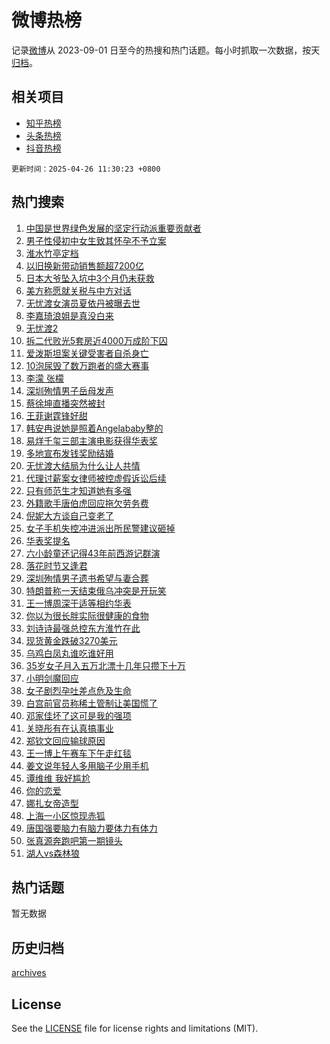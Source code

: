 # 微博热榜

记录[微博](https://www.weibo.com)从 2023-09-01 日至今的热搜和热门话题。每小时抓取一次数据，按天[归档](archives)。

## 相关项目

- [知乎热榜](https://github.com/hotarchive/zhihu)
- [头条热榜](https://github.com/hotarchive/toutiao)
- [抖音热榜](https://github.com/hotarchive/douyin)


`更新时间：2025-04-26 11:30:23 +0800`

## 热门搜索

1. [中国是世界绿色发展的坚定行动派重要贡献者](https://m.weibo.cn/search?containerid=100103type%3D1%26t%3D10%26q%3D%23%E4%B8%AD%E5%9B%BD%E6%98%AF%E4%B8%96%E7%95%8C%E7%BB%BF%E8%89%B2%E5%8F%91%E5%B1%95%E7%9A%84%E5%9D%9A%E5%AE%9A%E8%A1%8C%E5%8A%A8%E6%B4%BE%E9%87%8D%E8%A6%81%E8%B4%A1%E7%8C%AE%E8%80%85%23&stream_entry_id=51&isnewpage=1&extparam=seat%3D1%26pos%3D0%26filter_type%3Drealtimehot%26stream_entry_id%3D51%26c_type%3D51%26cate%3D10103%26q%3D%2523%25E4%25B8%25AD%25E5%259B%25BD%25E6%2598%25AF%25E4%25B8%2596%25E7%2595%258C%25E7%25BB%25BF%25E8%2589%25B2%25E5%258F%2591%25E5%25B1%2595%25E7%259A%2584%25E5%259D%259A%25E5%25AE%259A%25E8%25A1%258C%25E5%258A%25A8%25E6%25B4%25BE%25E9%2587%258D%25E8%25A6%2581%25E8%25B4%25A1%25E7%258C%25AE%25E8%2580%2585%2523%26dgr%3D0%26display_time%3D1745638223%26pre_seqid%3D174563822300901876266156)
1. [男子性侵初中女生致其怀孕不予立案](https://m.weibo.cn/search?containerid=100103type%3D1%26t%3D10%26q%3D%23%E7%94%B7%E5%AD%90%E6%80%A7%E4%BE%B5%E5%88%9D%E4%B8%AD%E5%A5%B3%E7%94%9F%E8%87%B4%E5%85%B6%E6%80%80%E5%AD%95%E4%B8%8D%E4%BA%88%E7%AB%8B%E6%A1%88%23&stream_entry_id=31&isnewpage=1&extparam=seat%3D1%26band_rank%3D1%26pos%3D0%26flag%3D1%26cate%3D5001%26lcate%3D5001%26filter_type%3Drealtimehot%26realpos%3D1%26c_type%3D31%26stream_entry_id%3D31%26q%3D%2523%25E7%2594%25B7%25E5%25AD%2590%25E6%2580%25A7%25E4%25BE%25B5%25E5%2588%259D%25E4%25B8%25AD%25E5%25A5%25B3%25E7%2594%259F%25E8%2587%25B4%25E5%2585%25B6%25E6%2580%2580%25E5%25AD%2595%25E4%25B8%258D%25E4%25BA%2588%25E7%25AB%258B%25E6%25A1%2588%2523%26dgr%3D0%26display_time%3D1745638223%26pre_seqid%3D174563822300901876266156)
1. [淮水竹亭定档](https://m.weibo.cn/search?containerid=100103type%3D1%26t%3D10%26q%3D%E6%B7%AE%E6%B0%B4%E7%AB%B9%E4%BA%AD%E5%AE%9A%E6%A1%A3&stream_entry_id=31&isnewpage=1&extparam=seat%3D1%26band_rank%3D2%26pos%3D1%26flag%3D1%26cate%3D5001%26lcate%3D5001%26filter_type%3Drealtimehot%26realpos%3D2%26c_type%3D31%26stream_entry_id%3D31%26q%3D%25E6%25B7%25AE%25E6%25B0%25B4%25E7%25AB%25B9%25E4%25BA%25AD%25E5%25AE%259A%25E6%25A1%25A3%26dgr%3D0%26display_time%3D1745638223%26pre_seqid%3D174563822300901876266156)
1. [以旧换新带动销售额超7200亿](https://m.weibo.cn/search?containerid=100103type%3D1%26t%3D10%26q%3D%23%E4%BB%A5%E6%97%A7%E6%8D%A2%E6%96%B0%E5%B8%A6%E5%8A%A8%E9%94%80%E5%94%AE%E9%A2%9D%E8%B6%857200%E4%BA%BF%23&stream_entry_id=31&isnewpage=1&extparam=seat%3D1%26band_rank%3D3%26pos%3D2%26flag%3D0%26cate%3D5001%26lcate%3D5001%26filter_type%3Drealtimehot%26realpos%3D3%26c_type%3D31%26stream_entry_id%3D31%26q%3D%2523%25E4%25BB%25A5%25E6%2597%25A7%25E6%258D%25A2%25E6%2596%25B0%25E5%25B8%25A6%25E5%258A%25A8%25E9%2594%2580%25E5%2594%25AE%25E9%25A2%259D%25E8%25B6%25857200%25E4%25BA%25BF%2523%26dgr%3D0%26display_time%3D1745638223%26pre_seqid%3D174563822300901876266156)
1. [日本大爷坠入坑中3个月仍未获救](https://m.weibo.cn/search?containerid=100103type%3D1%26t%3D10%26q%3D%23%E6%97%A5%E6%9C%AC%E5%A4%A7%E7%88%B7%E5%9D%A0%E5%85%A5%E5%9D%91%E4%B8%AD3%E4%B8%AA%E6%9C%88%E4%BB%8D%E6%9C%AA%E8%8E%B7%E6%95%91%23&stream_entry_id=31&isnewpage=1&extparam=seat%3D1%26band_rank%3D4%26pos%3D3%26flag%3D0%26cate%3D5001%26lcate%3D5001%26filter_type%3Drealtimehot%26realpos%3D4%26c_type%3D31%26stream_entry_id%3D31%26q%3D%2523%25E6%2597%25A5%25E6%259C%25AC%25E5%25A4%25A7%25E7%2588%25B7%25E5%259D%25A0%25E5%2585%25A5%25E5%259D%2591%25E4%25B8%25AD3%25E4%25B8%25AA%25E6%259C%2588%25E4%25BB%258D%25E6%259C%25AA%25E8%258E%25B7%25E6%2595%2591%2523%26dgr%3D0%26display_time%3D1745638223%26pre_seqid%3D174563822300901876266156)
1. [美方称愿就关税与中方对话](https://m.weibo.cn/search?containerid=100103type%3D1%26t%3D10%26q%3D%23%E7%BE%8E%E6%96%B9%E7%A7%B0%E6%84%BF%E5%B0%B1%E5%85%B3%E7%A8%8E%E4%B8%8E%E4%B8%AD%E6%96%B9%E5%AF%B9%E8%AF%9D%23&stream_entry_id=31&isnewpage=1&extparam=seat%3D1%26band_rank%3D5%26pos%3D4%26flag%3D1%26cate%3D5001%26lcate%3D5001%26filter_type%3Drealtimehot%26realpos%3D5%26c_type%3D31%26stream_entry_id%3D31%26q%3D%2523%25E7%25BE%258E%25E6%2596%25B9%25E7%25A7%25B0%25E6%2584%25BF%25E5%25B0%25B1%25E5%2585%25B3%25E7%25A8%258E%25E4%25B8%258E%25E4%25B8%25AD%25E6%2596%25B9%25E5%25AF%25B9%25E8%25AF%259D%2523%26dgr%3D0%26display_time%3D1745638223%26pre_seqid%3D174563822300901876266156)
1. [无忧渡女演员夏依丹被曝去世](https://m.weibo.cn/search?containerid=100103type%3D1%26t%3D10%26q%3D%23%E6%97%A0%E5%BF%A7%E6%B8%A1%E5%A5%B3%E6%BC%94%E5%91%98%E5%A4%8F%E4%BE%9D%E4%B8%B9%E8%A2%AB%E6%9B%9D%E5%8E%BB%E4%B8%96%23&stream_entry_id=31&isnewpage=1&extparam=seat%3D1%26band_rank%3D6%26pos%3D5%26flag%3D2%26cate%3D5001%26lcate%3D5001%26filter_type%3Drealtimehot%26realpos%3D6%26c_type%3D31%26stream_entry_id%3D31%26q%3D%2523%25E6%2597%25A0%25E5%25BF%25A7%25E6%25B8%25A1%25E5%25A5%25B3%25E6%25BC%2594%25E5%2591%2598%25E5%25A4%258F%25E4%25BE%259D%25E4%25B8%25B9%25E8%25A2%25AB%25E6%259B%259D%25E5%258E%25BB%25E4%25B8%2596%2523%26dgr%3D0%26display_time%3D1745638223%26pre_seqid%3D174563822300901876266156)
1. [李嘉琦浪姐是真没白来](https://m.weibo.cn/search?containerid=100103type%3D1%26t%3D10%26q%3D%E6%9D%8E%E5%98%89%E7%90%A6%E6%B5%AA%E5%A7%90%E6%98%AF%E7%9C%9F%E6%B2%A1%E7%99%BD%E6%9D%A5&stream_entry_id=31&isnewpage=1&extparam=seat%3D1%26band_rank%3D7%26pos%3D6%26flag%3D1%26cate%3D5001%26lcate%3D5001%26filter_type%3Drealtimehot%26realpos%3D7%26c_type%3D31%26stream_entry_id%3D31%26q%3D%25E6%259D%258E%25E5%2598%2589%25E7%2590%25A6%25E6%25B5%25AA%25E5%25A7%2590%25E6%2598%25AF%25E7%259C%259F%25E6%25B2%25A1%25E7%2599%25BD%25E6%259D%25A5%26dgr%3D0%26display_time%3D1745638223%26pre_seqid%3D174563822300901876266156)
1. [无忧渡2](https://m.weibo.cn/search?containerid=100103type%3D1%26t%3D10%26q%3D%E6%97%A0%E5%BF%A7%E6%B8%A12&stream_entry_id=31&isnewpage=1&extparam=seat%3D1%26band_rank%3D8%26pos%3D7%26flag%3D0%26cate%3D5001%26lcate%3D5001%26filter_type%3Drealtimehot%26realpos%3D8%26c_type%3D31%26stream_entry_id%3D31%26q%3D%25E6%2597%25A0%25E5%25BF%25A7%25E6%25B8%25A12%26dgr%3D0%26display_time%3D1745638223%26pre_seqid%3D174563822300901876266156)
1. [拆二代败光5套房近4000万成阶下囚](https://m.weibo.cn/search?containerid=100103type%3D1%26t%3D10%26q%3D%23%E6%8B%86%E4%BA%8C%E4%BB%A3%E8%B4%A5%E5%85%895%E5%A5%97%E6%88%BF%E8%BF%914000%E4%B8%87%E6%88%90%E9%98%B6%E4%B8%8B%E5%9B%9A%23&stream_entry_id=31&isnewpage=1&extparam=seat%3D1%26band_rank%3D9%26pos%3D8%26flag%3D0%26cate%3D5001%26lcate%3D5001%26filter_type%3Drealtimehot%26realpos%3D9%26c_type%3D31%26stream_entry_id%3D31%26q%3D%2523%25E6%258B%2586%25E4%25BA%258C%25E4%25BB%25A3%25E8%25B4%25A5%25E5%2585%25895%25E5%25A5%2597%25E6%2588%25BF%25E8%25BF%25914000%25E4%25B8%2587%25E6%2588%2590%25E9%2598%25B6%25E4%25B8%258B%25E5%259B%259A%2523%26dgr%3D0%26display_time%3D1745638223%26pre_seqid%3D174563822300901876266156)
1. [爱泼斯坦案关键受害者自杀身亡](https://m.weibo.cn/search?containerid=100103type%3D1%26t%3D10%26q%3D%23%E7%88%B1%E6%B3%BC%E6%96%AF%E5%9D%A6%E6%A1%88%E5%85%B3%E9%94%AE%E5%8F%97%E5%AE%B3%E8%80%85%E8%87%AA%E6%9D%80%E8%BA%AB%E4%BA%A1%23&stream_entry_id=31&isnewpage=1&extparam=seat%3D1%26band_rank%3D10%26pos%3D9%26flag%3D1%26cate%3D5001%26lcate%3D5001%26filter_type%3Drealtimehot%26realpos%3D10%26c_type%3D31%26stream_entry_id%3D31%26q%3D%2523%25E7%2588%25B1%25E6%25B3%25BC%25E6%2596%25AF%25E5%259D%25A6%25E6%25A1%2588%25E5%2585%25B3%25E9%2594%25AE%25E5%258F%2597%25E5%25AE%25B3%25E8%2580%2585%25E8%2587%25AA%25E6%259D%2580%25E8%25BA%25AB%25E4%25BA%25A1%2523%26dgr%3D0%26display_time%3D1745638223%26pre_seqid%3D174563822300901876266156)
1. [10泡尿毁了数万跑者的盛大赛事](https://m.weibo.cn/search?containerid=100103type%3D1%26t%3D10%26q%3D%2310%E6%B3%A1%E5%B0%BF%E6%AF%81%E4%BA%86%E6%95%B0%E4%B8%87%E8%B7%91%E8%80%85%E7%9A%84%E7%9B%9B%E5%A4%A7%E8%B5%9B%E4%BA%8B%23&stream_entry_id=31&isnewpage=1&extparam=seat%3D1%26band_rank%3D11%26pos%3D10%26flag%3D2%26cate%3D5001%26lcate%3D5001%26filter_type%3Drealtimehot%26realpos%3D11%26c_type%3D31%26stream_entry_id%3D31%26q%3D%252310%25E6%25B3%25A1%25E5%25B0%25BF%25E6%25AF%2581%25E4%25BA%2586%25E6%2595%25B0%25E4%25B8%2587%25E8%25B7%2591%25E8%2580%2585%25E7%259A%2584%25E7%259B%259B%25E5%25A4%25A7%25E8%25B5%259B%25E4%25BA%258B%2523%26dgr%3D0%26display_time%3D1745638223%26pre_seqid%3D174563822300901876266156)
1. [李濛 张檬](https://m.weibo.cn/search?containerid=100103type%3D1%26t%3D10%26q%3D%E6%9D%8E%E6%BF%9B+%E5%BC%A0%E6%AA%AC&stream_entry_id=31&isnewpage=1&extparam=seat%3D1%26band_rank%3D12%26pos%3D11%26flag%3D1%26cate%3D5001%26lcate%3D5001%26filter_type%3Drealtimehot%26realpos%3D12%26c_type%3D31%26stream_entry_id%3D31%26q%3D%25E6%259D%258E%25E6%25BF%259B%2520%25E5%25BC%25A0%25E6%25AA%25AC%26dgr%3D0%26display_time%3D1745638223%26pre_seqid%3D174563822300901876266156)
1. [深圳殉情男子岳母发声](https://m.weibo.cn/search?containerid=100103type%3D1%26t%3D10%26q%3D%23%E6%B7%B1%E5%9C%B3%E6%AE%89%E6%83%85%E7%94%B7%E5%AD%90%E5%B2%B3%E6%AF%8D%E5%8F%91%E5%A3%B0%23&stream_entry_id=31&isnewpage=1&extparam=seat%3D1%26band_rank%3D13%26pos%3D12%26flag%3D1%26cate%3D5001%26lcate%3D5001%26filter_type%3Drealtimehot%26realpos%3D13%26c_type%3D31%26stream_entry_id%3D31%26q%3D%2523%25E6%25B7%25B1%25E5%259C%25B3%25E6%25AE%2589%25E6%2583%2585%25E7%2594%25B7%25E5%25AD%2590%25E5%25B2%25B3%25E6%25AF%258D%25E5%258F%2591%25E5%25A3%25B0%2523%26dgr%3D0%26display_time%3D1745638223%26pre_seqid%3D174563822300901876266156)
1. [蔡徐坤直播突然被封](https://m.weibo.cn/search?containerid=100103type%3D1%26t%3D10%26q%3D%23%E8%94%A1%E5%BE%90%E5%9D%A4%E7%9B%B4%E6%92%AD%E7%AA%81%E7%84%B6%E8%A2%AB%E5%B0%81%23&stream_entry_id=31&isnewpage=1&extparam=seat%3D1%26band_rank%3D14%26pos%3D13%26flag%3D2%26cate%3D5001%26lcate%3D5001%26filter_type%3Drealtimehot%26realpos%3D14%26c_type%3D31%26stream_entry_id%3D31%26q%3D%2523%25E8%2594%25A1%25E5%25BE%2590%25E5%259D%25A4%25E7%259B%25B4%25E6%2592%25AD%25E7%25AA%2581%25E7%2584%25B6%25E8%25A2%25AB%25E5%25B0%2581%2523%26dgr%3D0%26display_time%3D1745638223%26pre_seqid%3D174563822300901876266156)
1. [王菲谢霆锋好甜](https://m.weibo.cn/search?containerid=100103type%3D1%26t%3D10%26q%3D%23%E7%8E%8B%E8%8F%B2%E8%B0%A2%E9%9C%86%E9%94%8B%E5%A5%BD%E7%94%9C%23&stream_entry_id=31&isnewpage=1&extparam=seat%3D1%26band_rank%3D15%26pos%3D14%26flag%3D2%26cate%3D5001%26lcate%3D5001%26filter_type%3Drealtimehot%26realpos%3D15%26c_type%3D31%26stream_entry_id%3D31%26q%3D%2523%25E7%258E%258B%25E8%258F%25B2%25E8%25B0%25A2%25E9%259C%2586%25E9%2594%258B%25E5%25A5%25BD%25E7%2594%259C%2523%26dgr%3D0%26display_time%3D1745638223%26pre_seqid%3D174563822300901876266156)
1. [韩安冉说她是照着Angelababy整的](https://m.weibo.cn/search?containerid=100103type%3D1%26t%3D10%26q%3D%23%E9%9F%A9%E5%AE%89%E5%86%89%E8%AF%B4%E5%A5%B9%E6%98%AF%E7%85%A7%E7%9D%80Angelababy%E6%95%B4%E7%9A%84%23&stream_entry_id=31&isnewpage=1&extparam=seat%3D1%26band_rank%3D16%26pos%3D15%26flag%3D1%26cate%3D5001%26lcate%3D5001%26filter_type%3Drealtimehot%26realpos%3D16%26c_type%3D31%26stream_entry_id%3D31%26q%3D%2523%25E9%259F%25A9%25E5%25AE%2589%25E5%2586%2589%25E8%25AF%25B4%25E5%25A5%25B9%25E6%2598%25AF%25E7%2585%25A7%25E7%259D%2580Angelababy%25E6%2595%25B4%25E7%259A%2584%2523%26dgr%3D0%26display_time%3D1745638223%26pre_seqid%3D174563822300901876266156)
1. [易烊千玺三部主演电影获得华表奖](https://m.weibo.cn/search?containerid=100103type%3D1%26t%3D10%26q%3D%E6%98%93%E7%83%8A%E5%8D%83%E7%8E%BA%E4%B8%89%E9%83%A8%E4%B8%BB%E6%BC%94%E7%94%B5%E5%BD%B1%E8%8E%B7%E5%BE%97%E5%8D%8E%E8%A1%A8%E5%A5%96&stream_entry_id=31&isnewpage=1&extparam=seat%3D1%26band_rank%3D17%26pos%3D16%26flag%3D1%26cate%3D5001%26lcate%3D5001%26filter_type%3Drealtimehot%26realpos%3D17%26c_type%3D31%26stream_entry_id%3D31%26q%3D%25E6%2598%2593%25E7%2583%258A%25E5%258D%2583%25E7%258E%25BA%25E4%25B8%2589%25E9%2583%25A8%25E4%25B8%25BB%25E6%25BC%2594%25E7%2594%25B5%25E5%25BD%25B1%25E8%258E%25B7%25E5%25BE%2597%25E5%258D%258E%25E8%25A1%25A8%25E5%25A5%2596%26dgr%3D0%26display_time%3D1745638223%26pre_seqid%3D174563822300901876266156)
1. [多地宣布发钱奖励结婚](https://m.weibo.cn/search?containerid=100103type%3D1%26t%3D10%26q%3D%23%E5%A4%9A%E5%9C%B0%E5%AE%A3%E5%B8%83%E5%8F%91%E9%92%B1%E5%A5%96%E5%8A%B1%E7%BB%93%E5%A9%9A%23&stream_entry_id=31&isnewpage=1&extparam=seat%3D1%26band_rank%3D18%26pos%3D17%26flag%3D1%26cate%3D5001%26lcate%3D5001%26filter_type%3Drealtimehot%26realpos%3D18%26c_type%3D31%26stream_entry_id%3D31%26q%3D%2523%25E5%25A4%259A%25E5%259C%25B0%25E5%25AE%25A3%25E5%25B8%2583%25E5%258F%2591%25E9%2592%25B1%25E5%25A5%2596%25E5%258A%25B1%25E7%25BB%2593%25E5%25A9%259A%2523%26dgr%3D0%26display_time%3D1745638223%26pre_seqid%3D174563822300901876266156)
1. [无忧渡大结局为什么让人共情](https://m.weibo.cn/search?containerid=100103type%3D1%26t%3D10%26q%3D%E6%97%A0%E5%BF%A7%E6%B8%A1%E5%A4%A7%E7%BB%93%E5%B1%80%E4%B8%BA%E4%BB%80%E4%B9%88%E8%AE%A9%E4%BA%BA%E5%85%B1%E6%83%85&stream_entry_id=31&isnewpage=1&extparam=seat%3D1%26band_rank%3D19%26pos%3D18%26flag%3D1%26cate%3D5001%26q%3D%25E6%2597%25A0%25E5%25BF%25A7%25E6%25B8%25A1%25E5%25A4%25A7%25E7%25BB%2593%25E5%25B1%2580%25E4%25B8%25BA%25E4%25BB%2580%25E4%25B9%2588%25E8%25AE%25A9%25E4%25BA%25BA%25E5%2585%25B1%25E6%2583%2585%26lcate%3D5001%26filter_type%3Drealtimehot%26realpos%3D19%26c_type%3D31%26stream_entry_id%3D31%26is_ai_ask%3D1%26dgr%3D0%26display_time%3D1745638223%26pre_seqid%3D174563822300901876266156)
1. [代理讨薪案女律师被控虚假诉讼后续](https://m.weibo.cn/search?containerid=100103type%3D1%26t%3D10%26q%3D%23%E4%BB%A3%E7%90%86%E8%AE%A8%E8%96%AA%E6%A1%88%E5%A5%B3%E5%BE%8B%E5%B8%88%E8%A2%AB%E6%8E%A7%E8%99%9A%E5%81%87%E8%AF%89%E8%AE%BC%E5%90%8E%E7%BB%AD%23&stream_entry_id=31&isnewpage=1&extparam=seat%3D1%26band_rank%3D20%26pos%3D19%26flag%3D1%26cate%3D5001%26lcate%3D5001%26filter_type%3Drealtimehot%26realpos%3D20%26c_type%3D31%26stream_entry_id%3D31%26q%3D%2523%25E4%25BB%25A3%25E7%2590%2586%25E8%25AE%25A8%25E8%2596%25AA%25E6%25A1%2588%25E5%25A5%25B3%25E5%25BE%258B%25E5%25B8%2588%25E8%25A2%25AB%25E6%258E%25A7%25E8%2599%259A%25E5%2581%2587%25E8%25AF%2589%25E8%25AE%25BC%25E5%2590%258E%25E7%25BB%25AD%2523%26dgr%3D0%26display_time%3D1745638223%26pre_seqid%3D174563822300901876266156)
1. [只有师范生才知道她有多强](https://m.weibo.cn/search?containerid=100103type%3D1%26t%3D10%26q%3D%E5%8F%AA%E6%9C%89%E5%B8%88%E8%8C%83%E7%94%9F%E6%89%8D%E7%9F%A5%E9%81%93%E5%A5%B9%E6%9C%89%E5%A4%9A%E5%BC%BA&stream_entry_id=31&isnewpage=1&extparam=seat%3D1%26band_rank%3D21%26pos%3D20%26flag%3D1%26cate%3D5001%26lcate%3D5001%26filter_type%3Drealtimehot%26realpos%3D21%26c_type%3D31%26stream_entry_id%3D31%26q%3D%25E5%258F%25AA%25E6%259C%2589%25E5%25B8%2588%25E8%258C%2583%25E7%2594%259F%25E6%2589%258D%25E7%259F%25A5%25E9%2581%2593%25E5%25A5%25B9%25E6%259C%2589%25E5%25A4%259A%25E5%25BC%25BA%26dgr%3D0%26display_time%3D1745638223%26pre_seqid%3D174563822300901876266156)
1. [外籍歌手唐伯虎回应拖欠劳务费](https://m.weibo.cn/search?containerid=100103type%3D1%26t%3D10%26q%3D%23%E5%A4%96%E7%B1%8D%E6%AD%8C%E6%89%8B%E5%94%90%E4%BC%AF%E8%99%8E%E5%9B%9E%E5%BA%94%E6%8B%96%E6%AC%A0%E5%8A%B3%E5%8A%A1%E8%B4%B9%23&stream_entry_id=31&isnewpage=1&extparam=seat%3D1%26band_rank%3D22%26pos%3D21%26flag%3D0%26cate%3D5001%26lcate%3D5001%26filter_type%3Drealtimehot%26realpos%3D22%26c_type%3D31%26stream_entry_id%3D31%26q%3D%2523%25E5%25A4%2596%25E7%25B1%258D%25E6%25AD%258C%25E6%2589%258B%25E5%2594%2590%25E4%25BC%25AF%25E8%2599%258E%25E5%259B%259E%25E5%25BA%2594%25E6%258B%2596%25E6%25AC%25A0%25E5%258A%25B3%25E5%258A%25A1%25E8%25B4%25B9%2523%26dgr%3D0%26display_time%3D1745638223%26pre_seqid%3D174563822300901876266156)
1. [倪妮大方谈自己变老了](https://m.weibo.cn/search?containerid=100103type%3D1%26t%3D10%26q%3D%23%E5%80%AA%E5%A6%AE%E5%A4%A7%E6%96%B9%E8%B0%88%E8%87%AA%E5%B7%B1%E5%8F%98%E8%80%81%E4%BA%86%23&stream_entry_id=31&isnewpage=1&extparam=seat%3D1%26band_rank%3D23%26pos%3D22%26flag%3D0%26cate%3D5001%26lcate%3D5001%26filter_type%3Drealtimehot%26realpos%3D23%26c_type%3D31%26stream_entry_id%3D31%26q%3D%2523%25E5%2580%25AA%25E5%25A6%25AE%25E5%25A4%25A7%25E6%2596%25B9%25E8%25B0%2588%25E8%2587%25AA%25E5%25B7%25B1%25E5%258F%2598%25E8%2580%2581%25E4%25BA%2586%2523%26dgr%3D0%26display_time%3D1745638223%26pre_seqid%3D174563822300901876266156)
1. [女子手机失控冲进派出所民警建议砸掉](https://m.weibo.cn/search?containerid=100103type%3D1%26t%3D10%26q%3D%23%E5%A5%B3%E5%AD%90%E6%89%8B%E6%9C%BA%E5%A4%B1%E6%8E%A7%E5%86%B2%E8%BF%9B%E6%B4%BE%E5%87%BA%E6%89%80%E6%B0%91%E8%AD%A6%E5%BB%BA%E8%AE%AE%E7%A0%B8%E6%8E%89%23&stream_entry_id=31&isnewpage=1&extparam=seat%3D1%26band_rank%3D24%26pos%3D23%26flag%3D0%26cate%3D5001%26lcate%3D5001%26filter_type%3Drealtimehot%26realpos%3D24%26c_type%3D31%26stream_entry_id%3D31%26q%3D%2523%25E5%25A5%25B3%25E5%25AD%2590%25E6%2589%258B%25E6%259C%25BA%25E5%25A4%25B1%25E6%258E%25A7%25E5%2586%25B2%25E8%25BF%259B%25E6%25B4%25BE%25E5%2587%25BA%25E6%2589%2580%25E6%25B0%2591%25E8%25AD%25A6%25E5%25BB%25BA%25E8%25AE%25AE%25E7%25A0%25B8%25E6%258E%2589%2523%26dgr%3D0%26display_time%3D1745638223%26pre_seqid%3D174563822300901876266156)
1. [华表奖提名](https://m.weibo.cn/search?containerid=100103type%3D1%26t%3D10%26q%3D%E5%8D%8E%E8%A1%A8%E5%A5%96%E6%8F%90%E5%90%8D&stream_entry_id=31&isnewpage=1&extparam=seat%3D1%26band_rank%3D25%26pos%3D24%26flag%3D1%26cate%3D5001%26lcate%3D5001%26filter_type%3Drealtimehot%26realpos%3D25%26c_type%3D31%26stream_entry_id%3D31%26q%3D%25E5%258D%258E%25E8%25A1%25A8%25E5%25A5%2596%25E6%258F%2590%25E5%2590%258D%26dgr%3D0%26display_time%3D1745638223%26pre_seqid%3D174563822300901876266156)
1. [六小龄童还记得43年前西游记群演](https://m.weibo.cn/search?containerid=100103type%3D1%26t%3D10%26q%3D%E5%85%AD%E5%B0%8F%E9%BE%84%E7%AB%A5%E8%BF%98%E8%AE%B0%E5%BE%9743%E5%B9%B4%E5%89%8D%E8%A5%BF%E6%B8%B8%E8%AE%B0%E7%BE%A4%E6%BC%94&stream_entry_id=31&isnewpage=1&extparam=seat%3D1%26band_rank%3D26%26pos%3D25%26flag%3D1%26cate%3D5001%26lcate%3D5001%26filter_type%3Drealtimehot%26realpos%3D26%26c_type%3D31%26stream_entry_id%3D31%26q%3D%25E5%2585%25AD%25E5%25B0%258F%25E9%25BE%2584%25E7%25AB%25A5%25E8%25BF%2598%25E8%25AE%25B0%25E5%25BE%259743%25E5%25B9%25B4%25E5%2589%258D%25E8%25A5%25BF%25E6%25B8%25B8%25E8%25AE%25B0%25E7%25BE%25A4%25E6%25BC%2594%26dgr%3D0%26display_time%3D1745638223%26pre_seqid%3D174563822300901876266156)
1. [落花时节又逢君](https://m.weibo.cn/search?containerid=100103type%3D1%26t%3D10%26q%3D%E8%90%BD%E8%8A%B1%E6%97%B6%E8%8A%82%E5%8F%88%E9%80%A2%E5%90%9B&stream_entry_id=31&isnewpage=1&extparam=seat%3D1%26band_rank%3D27%26pos%3D26%26flag%3D1%26cate%3D5001%26lcate%3D5001%26filter_type%3Drealtimehot%26realpos%3D27%26c_type%3D31%26stream_entry_id%3D31%26q%3D%25E8%2590%25BD%25E8%258A%25B1%25E6%2597%25B6%25E8%258A%2582%25E5%258F%2588%25E9%2580%25A2%25E5%2590%259B%26dgr%3D0%26display_time%3D1745638223%26pre_seqid%3D174563822300901876266156)
1. [深圳殉情男子遗书希望与妻合葬](https://m.weibo.cn/search?containerid=100103type%3D1%26t%3D10%26q%3D%23%E6%B7%B1%E5%9C%B3%E6%AE%89%E6%83%85%E7%94%B7%E5%AD%90%E9%81%97%E4%B9%A6%E5%B8%8C%E6%9C%9B%E4%B8%8E%E5%A6%BB%E5%90%88%E8%91%AC%23&stream_entry_id=31&isnewpage=1&extparam=seat%3D1%26band_rank%3D28%26pos%3D27%26flag%3D0%26cate%3D5001%26lcate%3D5001%26filter_type%3Drealtimehot%26realpos%3D28%26c_type%3D31%26stream_entry_id%3D31%26q%3D%2523%25E6%25B7%25B1%25E5%259C%25B3%25E6%25AE%2589%25E6%2583%2585%25E7%2594%25B7%25E5%25AD%2590%25E9%2581%2597%25E4%25B9%25A6%25E5%25B8%258C%25E6%259C%259B%25E4%25B8%258E%25E5%25A6%25BB%25E5%2590%2588%25E8%2591%25AC%2523%26dgr%3D0%26display_time%3D1745638223%26pre_seqid%3D174563822300901876266156)
1. [特朗普称一天结束俄乌冲突是开玩笑](https://m.weibo.cn/search?containerid=100103type%3D1%26t%3D10%26q%3D%23%E7%89%B9%E6%9C%97%E6%99%AE%E7%A7%B0%E4%B8%80%E5%A4%A9%E7%BB%93%E6%9D%9F%E4%BF%84%E4%B9%8C%E5%86%B2%E7%AA%81%E6%98%AF%E5%BC%80%E7%8E%A9%E7%AC%91%23&stream_entry_id=31&isnewpage=1&extparam=seat%3D1%26band_rank%3D29%26pos%3D28%26flag%3D1%26cate%3D5001%26lcate%3D5001%26filter_type%3Drealtimehot%26realpos%3D29%26c_type%3D31%26stream_entry_id%3D31%26q%3D%2523%25E7%2589%25B9%25E6%259C%2597%25E6%2599%25AE%25E7%25A7%25B0%25E4%25B8%2580%25E5%25A4%25A9%25E7%25BB%2593%25E6%259D%259F%25E4%25BF%2584%25E4%25B9%258C%25E5%2586%25B2%25E7%25AA%2581%25E6%2598%25AF%25E5%25BC%2580%25E7%258E%25A9%25E7%25AC%2591%2523%26dgr%3D0%26display_time%3D1745638223%26pre_seqid%3D174563822300901876266156)
1. [王一博周深于适等相约华表](https://m.weibo.cn/search?containerid=100103type%3D1%26t%3D10%26q%3D%23%E7%8E%8B%E4%B8%80%E5%8D%9A%E5%91%A8%E6%B7%B1%E4%BA%8E%E9%80%82%E7%AD%89%E7%9B%B8%E7%BA%A6%E5%8D%8E%E8%A1%A8%23&stream_entry_id=31&isnewpage=1&extparam=seat%3D1%26band_rank%3D30%26pos%3D29%26flag%3D1%26cate%3D5001%26lcate%3D5001%26filter_type%3Drealtimehot%26realpos%3D30%26c_type%3D31%26stream_entry_id%3D31%26q%3D%2523%25E7%258E%258B%25E4%25B8%2580%25E5%258D%259A%25E5%2591%25A8%25E6%25B7%25B1%25E4%25BA%258E%25E9%2580%2582%25E7%25AD%2589%25E7%259B%25B8%25E7%25BA%25A6%25E5%258D%258E%25E8%25A1%25A8%2523%26dgr%3D0%26display_time%3D1745638223%26pre_seqid%3D174563822300901876266156)
1. [你以为很长胖实际很健康的食物](https://m.weibo.cn/search?containerid=100103type%3D1%26t%3D10%26q%3D%E4%BD%A0%E4%BB%A5%E4%B8%BA%E5%BE%88%E9%95%BF%E8%83%96%E5%AE%9E%E9%99%85%E5%BE%88%E5%81%A5%E5%BA%B7%E7%9A%84%E9%A3%9F%E7%89%A9&stream_entry_id=31&isnewpage=1&extparam=seat%3D1%26band_rank%3D31%26pos%3D30%26flag%3D0%26cate%3D5001%26lcate%3D5001%26filter_type%3Drealtimehot%26realpos%3D31%26c_type%3D31%26stream_entry_id%3D31%26q%3D%25E4%25BD%25A0%25E4%25BB%25A5%25E4%25B8%25BA%25E5%25BE%2588%25E9%2595%25BF%25E8%2583%2596%25E5%25AE%259E%25E9%2599%2585%25E5%25BE%2588%25E5%2581%25A5%25E5%25BA%25B7%25E7%259A%2584%25E9%25A3%259F%25E7%2589%25A9%26dgr%3D0%26display_time%3D1745638223%26pre_seqid%3D174563822300901876266156)
1. [刘诗诗最强总控东方淮竹在此](https://m.weibo.cn/search?containerid=100103type%3D1%26t%3D10%26q%3D%23%E5%88%98%E8%AF%97%E8%AF%97%E6%9C%80%E5%BC%BA%E6%80%BB%E6%8E%A7%E4%B8%9C%E6%96%B9%E6%B7%AE%E7%AB%B9%E5%9C%A8%E6%AD%A4%23&stream_entry_id=31&isnewpage=1&extparam=seat%3D1%26band_rank%3D32%26pos%3D31%26flag%3D1%26cate%3D5001%26lcate%3D5001%26filter_type%3Drealtimehot%26realpos%3D32%26c_type%3D31%26stream_entry_id%3D31%26q%3D%2523%25E5%2588%2598%25E8%25AF%2597%25E8%25AF%2597%25E6%259C%2580%25E5%25BC%25BA%25E6%2580%25BB%25E6%258E%25A7%25E4%25B8%259C%25E6%2596%25B9%25E6%25B7%25AE%25E7%25AB%25B9%25E5%259C%25A8%25E6%25AD%25A4%2523%26dgr%3D0%26display_time%3D1745638223%26pre_seqid%3D174563822300901876266156)
1. [现货黄金跌破3270美元](https://m.weibo.cn/search?containerid=100103type%3D1%26t%3D10%26q%3D%23%E7%8E%B0%E8%B4%A7%E9%BB%84%E9%87%91%E8%B7%8C%E7%A0%B43270%E7%BE%8E%E5%85%83%23&stream_entry_id=31&isnewpage=1&extparam=seat%3D1%26band_rank%3D33%26pos%3D32%26flag%3D1%26cate%3D5001%26lcate%3D5001%26filter_type%3Drealtimehot%26realpos%3D33%26c_type%3D31%26stream_entry_id%3D31%26q%3D%2523%25E7%258E%25B0%25E8%25B4%25A7%25E9%25BB%2584%25E9%2587%2591%25E8%25B7%258C%25E7%25A0%25B43270%25E7%25BE%258E%25E5%2585%2583%2523%26dgr%3D0%26display_time%3D1745638223%26pre_seqid%3D174563822300901876266156)
1. [乌鸡白凤丸谁吃谁好用](https://m.weibo.cn/search?containerid=100103type%3D1%26t%3D10%26q%3D%23%E4%B9%8C%E9%B8%A1%E7%99%BD%E5%87%A4%E4%B8%B8%E8%B0%81%E5%90%83%E8%B0%81%E5%A5%BD%E7%94%A8%23&stream_entry_id=31&isnewpage=1&extparam=seat%3D1%26band_rank%3D34%26pos%3D33%26flag%3D1%26cate%3D5001%26lcate%3D5001%26filter_type%3Drealtimehot%26realpos%3D34%26c_type%3D31%26stream_entry_id%3D31%26q%3D%2523%25E4%25B9%258C%25E9%25B8%25A1%25E7%2599%25BD%25E5%2587%25A4%25E4%25B8%25B8%25E8%25B0%2581%25E5%2590%2583%25E8%25B0%2581%25E5%25A5%25BD%25E7%2594%25A8%2523%26dgr%3D0%26display_time%3D1745638223%26pre_seqid%3D174563822300901876266156)
1. [35岁女子月入五万北漂十几年只攒下十万](https://m.weibo.cn/search?containerid=100103type%3D1%26t%3D10%26q%3D%2335%E5%B2%81%E5%A5%B3%E5%AD%90%E6%9C%88%E5%85%A5%E4%BA%94%E4%B8%87%E5%8C%97%E6%BC%82%E5%8D%81%E5%87%A0%E5%B9%B4%E5%8F%AA%E6%94%92%E4%B8%8B%E5%8D%81%E4%B8%87%23&stream_entry_id=31&isnewpage=1&extparam=seat%3D1%26band_rank%3D35%26pos%3D34%26flag%3D0%26cate%3D5001%26lcate%3D5001%26filter_type%3Drealtimehot%26realpos%3D35%26c_type%3D31%26stream_entry_id%3D31%26q%3D%252335%25E5%25B2%2581%25E5%25A5%25B3%25E5%25AD%2590%25E6%259C%2588%25E5%2585%25A5%25E4%25BA%2594%25E4%25B8%2587%25E5%258C%2597%25E6%25BC%2582%25E5%258D%2581%25E5%2587%25A0%25E5%25B9%25B4%25E5%258F%25AA%25E6%2594%2592%25E4%25B8%258B%25E5%258D%2581%25E4%25B8%2587%2523%26dgr%3D0%26display_time%3D1745638223%26pre_seqid%3D174563822300901876266156)
1. [小明剑魔回应](https://m.weibo.cn/search?containerid=100103type%3D1%26t%3D10%26q%3D%23%E5%B0%8F%E6%98%8E%E5%89%91%E9%AD%94%E5%9B%9E%E5%BA%94%23&stream_entry_id=31&isnewpage=1&extparam=seat%3D1%26band_rank%3D36%26pos%3D35%26flag%3D0%26cate%3D5001%26lcate%3D5001%26filter_type%3Drealtimehot%26realpos%3D36%26c_type%3D31%26stream_entry_id%3D31%26q%3D%2523%25E5%25B0%258F%25E6%2598%258E%25E5%2589%2591%25E9%25AD%2594%25E5%259B%259E%25E5%25BA%2594%2523%26dgr%3D0%26display_time%3D1745638223%26pre_seqid%3D174563822300901876266156)
1. [女子剧烈孕吐差点危及生命](https://m.weibo.cn/search?containerid=100103type%3D1%26t%3D10%26q%3D%23%E5%A5%B3%E5%AD%90%E5%89%A7%E7%83%88%E5%AD%95%E5%90%90%E5%B7%AE%E7%82%B9%E5%8D%B1%E5%8F%8A%E7%94%9F%E5%91%BD%23&stream_entry_id=31&isnewpage=1&extparam=seat%3D1%26band_rank%3D37%26pos%3D36%26flag%3D1%26cate%3D5001%26lcate%3D5001%26filter_type%3Drealtimehot%26realpos%3D37%26c_type%3D31%26stream_entry_id%3D31%26q%3D%2523%25E5%25A5%25B3%25E5%25AD%2590%25E5%2589%25A7%25E7%2583%2588%25E5%25AD%2595%25E5%2590%2590%25E5%25B7%25AE%25E7%2582%25B9%25E5%258D%25B1%25E5%258F%258A%25E7%2594%259F%25E5%2591%25BD%2523%26dgr%3D0%26display_time%3D1745638223%26pre_seqid%3D174563822300901876266156)
1. [白宫前官员称稀土管制让美国慌了](https://m.weibo.cn/search?containerid=100103type%3D1%26t%3D10%26q%3D%23%E7%99%BD%E5%AE%AB%E5%89%8D%E5%AE%98%E5%91%98%E7%A7%B0%E7%A8%80%E5%9C%9F%E7%AE%A1%E5%88%B6%E8%AE%A9%E7%BE%8E%E5%9B%BD%E6%85%8C%E4%BA%86%23&stream_entry_id=31&isnewpage=1&extparam=seat%3D1%26band_rank%3D38%26pos%3D37%26flag%3D0%26cate%3D5001%26lcate%3D5001%26filter_type%3Drealtimehot%26realpos%3D38%26c_type%3D31%26stream_entry_id%3D31%26q%3D%2523%25E7%2599%25BD%25E5%25AE%25AB%25E5%2589%258D%25E5%25AE%2598%25E5%2591%2598%25E7%25A7%25B0%25E7%25A8%2580%25E5%259C%259F%25E7%25AE%25A1%25E5%2588%25B6%25E8%25AE%25A9%25E7%25BE%258E%25E5%259B%25BD%25E6%2585%258C%25E4%25BA%2586%2523%26dgr%3D0%26display_time%3D1745638223%26pre_seqid%3D174563822300901876266156)
1. [邓家佳坏了这可是我的强项](https://m.weibo.cn/search?containerid=100103type%3D1%26t%3D10%26q%3D%E9%82%93%E5%AE%B6%E4%BD%B3%E5%9D%8F%E4%BA%86%E8%BF%99%E5%8F%AF%E6%98%AF%E6%88%91%E7%9A%84%E5%BC%BA%E9%A1%B9&stream_entry_id=31&isnewpage=1&extparam=seat%3D1%26band_rank%3D39%26pos%3D38%26flag%3D1%26cate%3D5001%26lcate%3D5001%26filter_type%3Drealtimehot%26realpos%3D39%26c_type%3D31%26stream_entry_id%3D31%26q%3D%25E9%2582%2593%25E5%25AE%25B6%25E4%25BD%25B3%25E5%259D%258F%25E4%25BA%2586%25E8%25BF%2599%25E5%258F%25AF%25E6%2598%25AF%25E6%2588%2591%25E7%259A%2584%25E5%25BC%25BA%25E9%25A1%25B9%26dgr%3D0%26display_time%3D1745638223%26pre_seqid%3D174563822300901876266156)
1. [关晓彤有在认真搞事业](https://m.weibo.cn/search?containerid=100103type%3D1%26t%3D10%26q%3D%23%E5%85%B3%E6%99%93%E5%BD%A4%E6%9C%89%E5%9C%A8%E8%AE%A4%E7%9C%9F%E6%90%9E%E4%BA%8B%E4%B8%9A%23&stream_entry_id=31&isnewpage=1&extparam=seat%3D1%26band_rank%3D40%26pos%3D39%26flag%3D0%26cate%3D5001%26lcate%3D5001%26filter_type%3Drealtimehot%26realpos%3D40%26c_type%3D31%26stream_entry_id%3D31%26q%3D%2523%25E5%2585%25B3%25E6%2599%2593%25E5%25BD%25A4%25E6%259C%2589%25E5%259C%25A8%25E8%25AE%25A4%25E7%259C%259F%25E6%2590%259E%25E4%25BA%258B%25E4%25B8%259A%2523%26dgr%3D0%26display_time%3D1745638223%26pre_seqid%3D174563822300901876266156)
1. [郑钦文回应输球原因](https://m.weibo.cn/search?containerid=100103type%3D1%26t%3D10%26q%3D%23%E9%83%91%E9%92%A6%E6%96%87%E5%9B%9E%E5%BA%94%E8%BE%93%E7%90%83%E5%8E%9F%E5%9B%A0%23&stream_entry_id=31&isnewpage=1&extparam=seat%3D1%26band_rank%3D41%26pos%3D40%26flag%3D1%26cate%3D5001%26lcate%3D5001%26filter_type%3Drealtimehot%26realpos%3D41%26c_type%3D31%26stream_entry_id%3D31%26q%3D%2523%25E9%2583%2591%25E9%2592%25A6%25E6%2596%2587%25E5%259B%259E%25E5%25BA%2594%25E8%25BE%2593%25E7%2590%2583%25E5%258E%259F%25E5%259B%25A0%2523%26dgr%3D0%26display_time%3D1745638223%26pre_seqid%3D174563822300901876266156)
1. [王一博上午赛车下午走红毯](https://m.weibo.cn/search?containerid=100103type%3D1%26t%3D10%26q%3D%23%E7%8E%8B%E4%B8%80%E5%8D%9A%E4%B8%8A%E5%8D%88%E8%B5%9B%E8%BD%A6%E4%B8%8B%E5%8D%88%E8%B5%B0%E7%BA%A2%E6%AF%AF%23&stream_entry_id=31&isnewpage=1&extparam=seat%3D1%26band_rank%3D42%26pos%3D41%26flag%3D0%26cate%3D5001%26lcate%3D5001%26filter_type%3Drealtimehot%26realpos%3D42%26c_type%3D31%26stream_entry_id%3D31%26q%3D%2523%25E7%258E%258B%25E4%25B8%2580%25E5%258D%259A%25E4%25B8%258A%25E5%258D%2588%25E8%25B5%259B%25E8%25BD%25A6%25E4%25B8%258B%25E5%258D%2588%25E8%25B5%25B0%25E7%25BA%25A2%25E6%25AF%25AF%2523%26dgr%3D0%26display_time%3D1745638223%26pre_seqid%3D174563822300901876266156)
1. [姜文说年轻人多用脑子少用手机](https://m.weibo.cn/search?containerid=100103type%3D1%26t%3D10%26q%3D%23%E5%A7%9C%E6%96%87%E8%AF%B4%E5%B9%B4%E8%BD%BB%E4%BA%BA%E5%A4%9A%E7%94%A8%E8%84%91%E5%AD%90%E5%B0%91%E7%94%A8%E6%89%8B%E6%9C%BA%23&stream_entry_id=31&isnewpage=1&extparam=seat%3D1%26band_rank%3D43%26pos%3D42%26flag%3D1%26cate%3D5001%26lcate%3D5001%26filter_type%3Drealtimehot%26realpos%3D43%26c_type%3D31%26stream_entry_id%3D31%26q%3D%2523%25E5%25A7%259C%25E6%2596%2587%25E8%25AF%25B4%25E5%25B9%25B4%25E8%25BD%25BB%25E4%25BA%25BA%25E5%25A4%259A%25E7%2594%25A8%25E8%2584%2591%25E5%25AD%2590%25E5%25B0%2591%25E7%2594%25A8%25E6%2589%258B%25E6%259C%25BA%2523%26dgr%3D0%26display_time%3D1745638223%26pre_seqid%3D174563822300901876266156)
1. [谭维维 我好尴尬](https://m.weibo.cn/search?containerid=100103type%3D1%26t%3D10%26q%3D%E8%B0%AD%E7%BB%B4%E7%BB%B4+%E6%88%91%E5%A5%BD%E5%B0%B4%E5%B0%AC&stream_entry_id=31&isnewpage=1&extparam=seat%3D1%26band_rank%3D44%26pos%3D43%26flag%3D1%26cate%3D5001%26lcate%3D5001%26filter_type%3Drealtimehot%26realpos%3D44%26c_type%3D31%26stream_entry_id%3D31%26q%3D%25E8%25B0%25AD%25E7%25BB%25B4%25E7%25BB%25B4%2520%25E6%2588%2591%25E5%25A5%25BD%25E5%25B0%25B4%25E5%25B0%25AC%26dgr%3D0%26display_time%3D1745638223%26pre_seqid%3D174563822300901876266156)
1. [你的恋爱](https://m.weibo.cn/search?containerid=100103type%3D1%26t%3D10%26q%3D%23%E4%BD%A0%E7%9A%84%E6%81%8B%E7%88%B1%23&stream_entry_id=31&isnewpage=1&extparam=seat%3D1%26band_rank%3D45%26pos%3D44%26flag%3D1%26cate%3D5001%26lcate%3D5001%26filter_type%3Drealtimehot%26realpos%3D45%26c_type%3D31%26stream_entry_id%3D31%26q%3D%2523%25E4%25BD%25A0%25E7%259A%2584%25E6%2581%258B%25E7%2588%25B1%2523%26dgr%3D0%26display_time%3D1745638223%26pre_seqid%3D174563822300901876266156)
1. [娜扎女帝造型](https://m.weibo.cn/search?containerid=100103type%3D1%26t%3D10%26q%3D%E5%A8%9C%E6%89%8E%E5%A5%B3%E5%B8%9D%E9%80%A0%E5%9E%8B&stream_entry_id=31&isnewpage=1&extparam=seat%3D1%26band_rank%3D46%26pos%3D45%26flag%3D0%26cate%3D5001%26lcate%3D5001%26filter_type%3Drealtimehot%26realpos%3D46%26c_type%3D31%26stream_entry_id%3D31%26q%3D%25E5%25A8%259C%25E6%2589%258E%25E5%25A5%25B3%25E5%25B8%259D%25E9%2580%25A0%25E5%259E%258B%26dgr%3D0%26display_time%3D1745638223%26pre_seqid%3D174563822300901876266156)
1. [上海一小区惊现赤狐](https://m.weibo.cn/search?containerid=100103type%3D1%26t%3D10%26q%3D%23%E4%B8%8A%E6%B5%B7%E4%B8%80%E5%B0%8F%E5%8C%BA%E6%83%8A%E7%8E%B0%E8%B5%A4%E7%8B%90%23&stream_entry_id=31&isnewpage=1&extparam=seat%3D1%26band_rank%3D47%26pos%3D46%26flag%3D1%26cate%3D5001%26lcate%3D5001%26filter_type%3Drealtimehot%26realpos%3D47%26c_type%3D31%26stream_entry_id%3D31%26q%3D%2523%25E4%25B8%258A%25E6%25B5%25B7%25E4%25B8%2580%25E5%25B0%258F%25E5%258C%25BA%25E6%2583%258A%25E7%258E%25B0%25E8%25B5%25A4%25E7%258B%2590%2523%26dgr%3D0%26display_time%3D1745638223%26pre_seqid%3D174563822300901876266156)
1. [唐国强要脑力有脑力要体力有体力](https://m.weibo.cn/search?containerid=100103type%3D1%26t%3D10%26q%3D%E5%94%90%E5%9B%BD%E5%BC%BA%E8%A6%81%E8%84%91%E5%8A%9B%E6%9C%89%E8%84%91%E5%8A%9B%E8%A6%81%E4%BD%93%E5%8A%9B%E6%9C%89%E4%BD%93%E5%8A%9B&stream_entry_id=31&isnewpage=1&extparam=seat%3D1%26band_rank%3D48%26pos%3D47%26flag%3D1%26cate%3D5001%26lcate%3D5001%26filter_type%3Drealtimehot%26realpos%3D48%26c_type%3D31%26stream_entry_id%3D31%26q%3D%25E5%2594%2590%25E5%259B%25BD%25E5%25BC%25BA%25E8%25A6%2581%25E8%2584%2591%25E5%258A%259B%25E6%259C%2589%25E8%2584%2591%25E5%258A%259B%25E8%25A6%2581%25E4%25BD%2593%25E5%258A%259B%25E6%259C%2589%25E4%25BD%2593%25E5%258A%259B%26dgr%3D0%26display_time%3D1745638223%26pre_seqid%3D174563822300901876266156)
1. [张真源奔跑吧第一期镜头](https://m.weibo.cn/search?containerid=100103type%3D1%26t%3D10%26q%3D%23%E5%BC%A0%E7%9C%9F%E6%BA%90%E5%A5%94%E8%B7%91%E5%90%A7%E7%AC%AC%E4%B8%80%E6%9C%9F%E9%95%9C%E5%A4%B4%23&stream_entry_id=31&isnewpage=1&extparam=seat%3D1%26band_rank%3D49%26pos%3D48%26flag%3D1%26cate%3D5001%26lcate%3D5001%26filter_type%3Drealtimehot%26realpos%3D49%26c_type%3D31%26stream_entry_id%3D31%26q%3D%2523%25E5%25BC%25A0%25E7%259C%259F%25E6%25BA%2590%25E5%25A5%2594%25E8%25B7%2591%25E5%2590%25A7%25E7%25AC%25AC%25E4%25B8%2580%25E6%259C%259F%25E9%2595%259C%25E5%25A4%25B4%2523%26dgr%3D0%26display_time%3D1745638223%26pre_seqid%3D174563822300901876266156)
1. [湖人vs森林狼](https://m.weibo.cn/search?containerid=100103type%3D1%26t%3D10%26q%3D%23%E6%B9%96%E4%BA%BAvs%E6%A3%AE%E6%9E%97%E7%8B%BC%23&stream_entry_id=31&isnewpage=1&extparam=seat%3D1%26band_rank%3D50%26pos%3D49%26flag%3D0%26cate%3D5001%26lcate%3D5001%26filter_type%3Drealtimehot%26realpos%3D50%26c_type%3D31%26stream_entry_id%3D31%26q%3D%2523%25E6%25B9%2596%25E4%25BA%25BAvs%25E6%25A3%25AE%25E6%259E%2597%25E7%258B%25BC%2523%26dgr%3D0%26display_time%3D1745638223%26pre_seqid%3D174563822300901876266156)

## 热门话题

暂无数据

## 历史归档

[archives](archives)

## License

See the [LICENSE](LICENSE) file for license rights and limitations (MIT).
